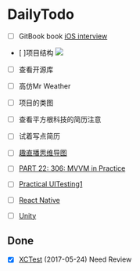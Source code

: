 
# DailyTodo

- [ ]  GitBook book [iOS interview](https://hit-alibaba.github.io/interview/iOS/Cocoa-Touch/UIView-Basic.html)



- [ ]项目结构
![](http://oc98nass3.bkt.clouddn.com/2017-06-05-14966576491146.jpg)

- [ ] 查看开源库
- [ ] 高仿Mr Weather

- [ ] 项目的类图

- [ ] 查看平方根科技的简历注意

- [ ] 试着写点简历


- [ ] [趣直播思维导图](http://m.quzhiboapp.com/#!/intro/125)
- [ ] [PART 22: 306: MVVM in Practice](https://videos.raywenderlich.com/courses/59-rwdevcon-2016-vault/lessons/22)
- [ ] [Practical UITesting1](https://videos.raywenderlich.com/courses/81-rwdevcon-2017-vault-tutorials/lessons/14)
- [ ] [React Native](https://videos.raywenderlich.com/courses/81-rwdevcon-2017-vault-tutorials/lessons/9)


- [ ] [Unity](https://videos.raywenderlich.com/courses/81-rwdevcon-2017-vault-tutorials/lessons/12)


## Done

- [x] [XCTest](https://www.raywenderlich.com/118482/new-video-tutorial-series-testing-in-ios) (2017-05-24) Need Review


